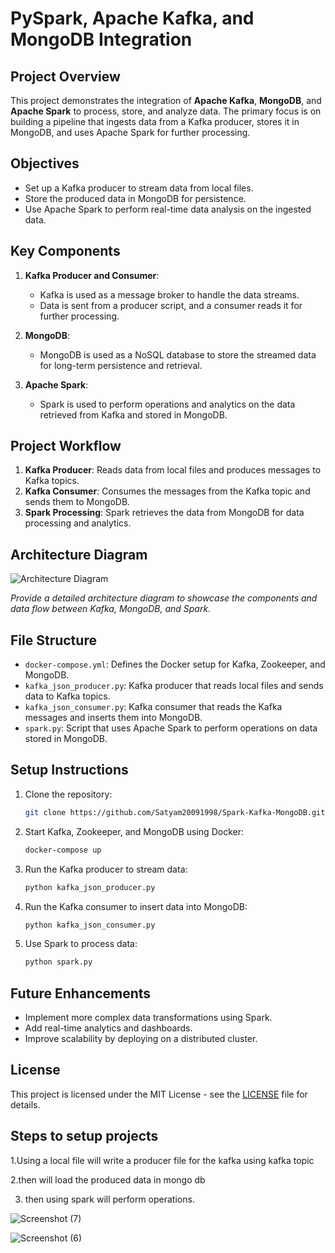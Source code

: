 # PySpark, Apache Kafka, and MongoDB Integration

## Project Overview

This project demonstrates the integration of **Apache Kafka**, **MongoDB**, and **Apache Spark** to process, store, and analyze data. The primary focus is on building a pipeline that ingests data from a Kafka producer, stores it in MongoDB, and uses Apache Spark for further processing.

## Objectives

- Set up a Kafka producer to stream data from local files.
- Store the produced data in MongoDB for persistence.
- Use Apache Spark to perform real-time data analysis on the ingested data.

## Key Components

1. **Kafka Producer and Consumer**:
   - Kafka is used as a message broker to handle the data streams.
   - Data is sent from a producer script, and a consumer reads it for further processing.
   
2. **MongoDB**:
   - MongoDB is used as a NoSQL database to store the streamed data for long-term persistence and retrieval.

3. **Apache Spark**:
   - Spark is used to perform operations and analytics on the data retrieved from Kafka and stored in MongoDB.

## Project Workflow

1. **Kafka Producer**: Reads data from local files and produces messages to Kafka topics.
2. **Kafka Consumer**: Consumes the messages from the Kafka topic and sends them to MongoDB.
3. **Spark Processing**: Spark retrieves the data from MongoDB for data processing and analytics.

## Architecture Diagram

![Architecture Diagram](https://github.com/Satyam20091998/Spark-Kafka-MongoDB/assets/92753984/8eb42cd8-ba27-4de8-87a1-7ca785e25ff3)

_Provide a detailed architecture diagram to showcase the components and data flow between Kafka, MongoDB, and Spark._

## File Structure

- `docker-compose.yml`: Defines the Docker setup for Kafka, Zookeeper, and MongoDB.
- `kafka_json_producer.py`: Kafka producer that reads local files and sends data to Kafka topics.
- `kafka_json_consumer.py`: Kafka consumer that reads the Kafka messages and inserts them into MongoDB.
- `spark.py`: Script that uses Apache Spark to perform operations on data stored in MongoDB.

## Setup Instructions

1. Clone the repository:
    ```bash
    git clone https://github.com/Satyam20091998/Spark-Kafka-MongoDB.git
    ```
2. Start Kafka, Zookeeper, and MongoDB using Docker:
    ```bash
    docker-compose up
    ```
3. Run the Kafka producer to stream data:
    ```bash
    python kafka_json_producer.py
    ```
4. Run the Kafka consumer to insert data into MongoDB:
    ```bash
    python kafka_json_consumer.py
    ```
5. Use Spark to process data:
    ```bash
    python spark.py
    ```

## Future Enhancements

- Implement more complex data transformations using Spark.
- Add real-time analytics and dashboards.
- Improve scalability by deploying on a distributed cluster.

## License

This project is licensed under the MIT License - see the [LICENSE](LICENSE) file for details.


## Steps to setup projects

1.Using a local file will write a producer file for the kafka using kafka topic

2.then will load the produced data in mongo db

3. then  using spark will perform operations.

![Screenshot (7)](https://github.com/Satyam20091998/Spark-Kafka-MongoDB/assets/92753984/41ea8c46-3abe-4016-955e-10382e6e59ea)

![Screenshot (6)](https://github.com/Satyam20091998/Spark-Kafka-MongoDB/assets/92753984/4e2fa654-e3d8-4d50-aeba-a10fd03c5812)

